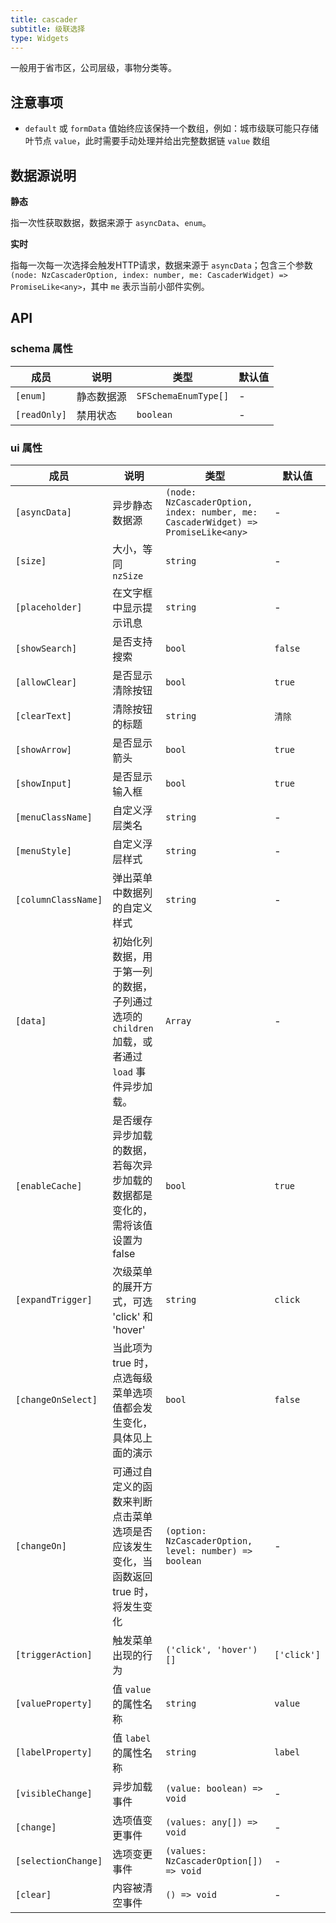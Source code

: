 ```yaml
---
title: cascader
subtitle: 级联选择
type: Widgets
---
```


一般用于省市区，公司层级，事物分类等。

## 注意事项

- `default` 或 `formData` 值始终应该保持一个数组，例如：城市级联可能只存储叶节点 `value`，此时需要手动处理并给出完整数据链 `value` 数组

## 数据源说明

**静态**

指一次性获取数据，数据来源于 `asyncData`、`enum`。

**实时**

指每一次每一次选择会触发HTTP请求，数据来源于 `asyncData`；包含三个参数 `(node: NzCascaderOption, index: number, me: CascaderWidget) => PromiseLike<any>`，其中 `me` 表示当前小部件实例。

## API

### schema 属性

成员 | 说明 | 类型 | 默认值
----|------|-----|------
`[enum]` | 静态数据源 | `SFSchemaEnumType[]` | -
`[readOnly]` | 禁用状态  | `boolean` | -

### ui 属性

成员 | 说明 | 类型 | 默认值
----|------|-----|------
`[asyncData]` | 异步静态数据源 | `(node: NzCascaderOption, index: number, me: CascaderWidget) => PromiseLike<any>` | -
`[size]` | 大小，等同 `nzSize` | `string` | -
`[placeholder]` | 在文字框中显示提示讯息 | `string` | -
`[showSearch]` | 是否支持搜索 | `bool` | `false`
`[allowClear]` | 是否显示清除按钮 | `bool` | `true`
`[clearText]` | 清除按钮的标题 | `string` | `清除`
`[showArrow]` | 是否显示箭头 | `bool` | `true`
`[showInput]` | 是否显示输入框 | `bool` | `true`
`[menuClassName]` | 自定义浮层类名 | `string` | -
`[menuStyle]` | 自定义浮层样式 | `string` | -
`[columnClassName]` | 弹出菜单中数据列的自定义样式 | `string` | -
`[data]` | 初始化列数据，用于第一列的数据，子列通过选项的 `children` 加载，或者通过 `load` 事件异步加载。 | `Array` | -
`[enableCache]` | 是否缓存异步加载的数据，若每次异步加载的数据都是变化的，需将该值设置为 false | `bool` | `true`
`[expandTrigger]` | 次级菜单的展开方式，可选 'click' 和 'hover' | `string` | `click`
`[changeOnSelect]` | 当此项为 true 时，点选每级菜单选项值都会发生变化，具体见上面的演示 | `bool` | `false`
`[changeOn]` | 可通过自定义的函数来判断点击菜单选项是否应该发生变化，当函数返回 true 时，将发生变化 | `(option: NzCascaderOption, level: number) => boolean` | -
`[triggerAction]` | 触发菜单出现的行为 | `('click', 'hover')[]` | `['click']`
`[valueProperty]` | 值 `value` 的属性名称 | `string` | `value`
`[labelProperty]` | 值 `label` 的属性名称 | `string` | `label`
`[visibleChange]` | 异步加载事件 | `(value: boolean) => void` | -
`[change]` | 选项值变更事件 | `(values: any[]) => void` | -
`[selectionChange]` | 选项变更事件 | `(values: NzCascaderOption[]) => void` | -
`[clear]` | 内容被清空事件 | `() => void` | -

